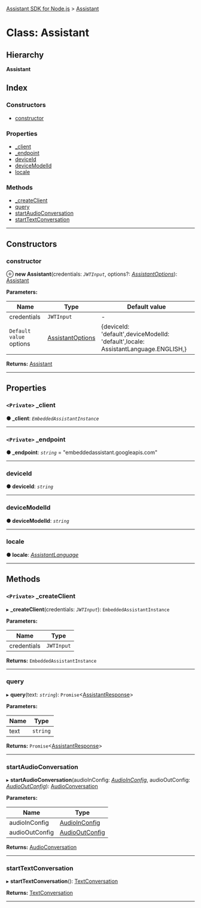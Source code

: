 [Assistant SDK for Node.js](../README.md) > [Assistant](../classes/assistant.md)

# Class: Assistant

## Hierarchy

**Assistant**

## Index

### Constructors

* [constructor](assistant.md#constructor)

### Properties

* [_client](assistant.md#_client)
* [_endpoint](assistant.md#_endpoint)
* [deviceId](assistant.md#deviceid)
* [deviceModelId](assistant.md#devicemodelid)
* [locale](assistant.md#locale)

### Methods

* [_createClient](assistant.md#_createclient)
* [query](assistant.md#query)
* [startAudioConversation](assistant.md#startaudioconversation)
* [startTextConversation](assistant.md#starttextconversation)

---

## Constructors

<a id="constructor"></a>

###  constructor

⊕ **new Assistant**(credentials: *`JWTInput`*, options?: *[AssistantOptions](../interfaces/assistantoptions.md)*): [Assistant](assistant.md)

**Parameters:**

| Name | Type | Default value |
| ------ | ------ | ------ |
| credentials | `JWTInput` | - |
| `Default value` options | [AssistantOptions](../interfaces/assistantoptions.md) |  {deviceId: &#x27;default&#x27;,deviceModelId: &#x27;default&#x27;,locale: AssistantLanguage.ENGLISH,} |

**Returns:** [Assistant](assistant.md)

___

## Properties

<a id="_client"></a>

### `<Private>` _client

**● _client**: *`EmbeddedAssistantInstance`*

___
<a id="_endpoint"></a>

### `<Private>` _endpoint

**● _endpoint**: *`string`* = "embeddedassistant.googleapis.com"

___
<a id="deviceid"></a>

###  deviceId

**● deviceId**: *`string`*

___
<a id="devicemodelid"></a>

###  deviceModelId

**● deviceModelId**: *`string`*

___
<a id="locale"></a>

###  locale

**● locale**: *[AssistantLanguage](../enums/assistantlanguage.md)*

___

## Methods

<a id="_createclient"></a>

### `<Private>` _createClient

▸ **_createClient**(credentials: *`JWTInput`*): `EmbeddedAssistantInstance`

**Parameters:**

| Name | Type |
| ------ | ------ |
| credentials | `JWTInput` |

**Returns:** `EmbeddedAssistantInstance`

___
<a id="query"></a>

###  query

▸ **query**(text: *`string`*): `Promise`<[AssistantResponse](../interfaces/assistantresponse.md)>

**Parameters:**

| Name | Type |
| ------ | ------ |
| text | `string` |

**Returns:** `Promise`<[AssistantResponse](../interfaces/assistantresponse.md)>

___
<a id="startaudioconversation"></a>

###  startAudioConversation

▸ **startAudioConversation**(audioInConfig: *[AudioInConfig](../interfaces/audioinconfig.md)*, audioOutConfig: *[AudioOutConfig](../interfaces/audiooutconfig.md)*): [AudioConversation](audioconversation.md)

**Parameters:**

| Name | Type |
| ------ | ------ |
| audioInConfig | [AudioInConfig](../interfaces/audioinconfig.md) |
| audioOutConfig | [AudioOutConfig](../interfaces/audiooutconfig.md) |

**Returns:** [AudioConversation](audioconversation.md)

___
<a id="starttextconversation"></a>

###  startTextConversation

▸ **startTextConversation**(): [TextConversation](textconversation.md)

**Returns:** [TextConversation](textconversation.md)

___

